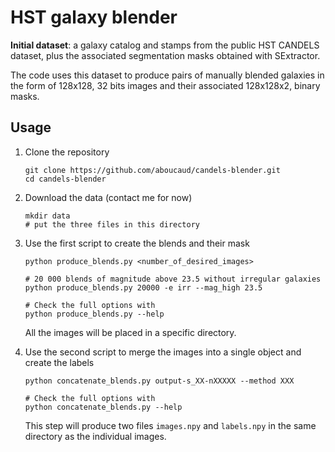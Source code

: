 # HST galaxy blender

**Initial dataset**: a galaxy catalog and stamps from the public HST CANDELS dataset, plus the associated segmentation masks obtained with SExtractor.

The code uses this dataset to produce pairs of manually blended galaxies in the form of 128x128, 32 bits images and their associated 128x128x2, binary masks.

## Usage

1. Clone the repository
   ```
   git clone https://github.com/aboucaud/candels-blender.git
   cd candels-blender
   ```

2. Download the data (contact me for now)
   ```
   mkdir data
   # put the three files in this directory
   ```

3. Use the first script to create the blends and their mask
   ```
   python produce_blends.py <number_of_desired_images>

   # 20 000 blends of magnitude above 23.5 without irregular galaxies
   python produce_blends.py 20000 -e irr --mag_high 23.5

   # Check the full options with
   python produce_blends.py --help
   ```
   All the images will be placed in a specific directory.

4. Use the second script to merge the images into a single object and create the labels
   ```
   python concatenate_blends.py output-s_XX-nXXXXX --method XXX

   # Check the full options with
   python concatenate_blends.py --help
   ```
   This step will produce two files `images.npy` and `labels.npy` in the same directory as the individual images.

